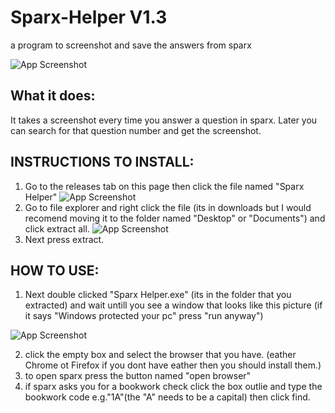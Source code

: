 # Sparx-Helper V1.3
a program to screenshot and save the answers from sparx


![App Screenshot](https://github.com/sKrible45/Sparx-Helper/blob/main/images/TheWindow.png)



## What it does:
It takes a screenshot every time you answer a question in sparx.
Later you can search for that question number and get the screenshot.


## INSTRUCTIONS TO INSTALL:

1. Go to the releases tab on this page then click the file named "Sparx Helper"
![App Screenshot](https://github.com/sKrible45/Sparx-Helper/blob/main/images/releases.png)
2. Go to file explorer and right click the file (its in downloads but I would recomend moving it to the folder named "Desktop" or "Documents") and click extract all.
![App Screenshot](https://github.com/sKrible45/Sparx-Helper/blob/main/images/ExtractFiles.png)
3. Next press extract.

## HOW TO USE:
1. Next double clicked "Sparx Helper.exe" (its in the folder that you extracted) and wait untill you see a window that looks like this picture (if it says "Windows protected your pc" press "run anyway")
 
![App Screenshot](https://github.com/sKrible45/Sparx-Helper/blob/main/images/TheWindow.png)
 
2. click the empty box and select the browser that you have. (eather Chrome ot Firefox if you dont have eather then you should install them.)
2. to open sparx press the button named "open browser"
3. if sparx asks you for a bookwork check click the box outlie and type the bookwork code e.g."1A"(the "A" needs to be a capital) then click find.

